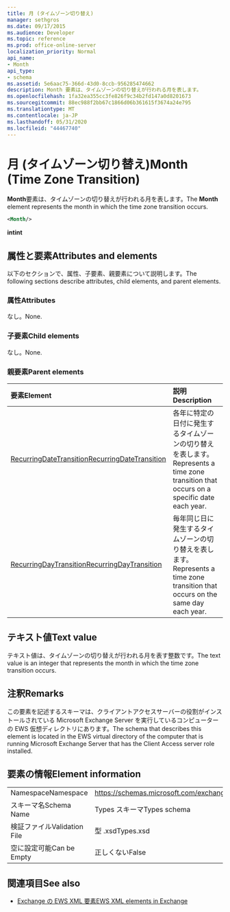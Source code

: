 ```yaml
---
title: 月 (タイムゾーン切り替え)
manager: sethgros
ms.date: 09/17/2015
ms.audience: Developer
ms.topic: reference
ms.prod: office-online-server
localization_priority: Normal
api_name:
- Month
api_type:
- schema
ms.assetid: 5e6aac75-366d-43d0-8ccb-956285474662
description: Month 要素は、タイムゾーンの切り替えが行われる月を表します。
ms.openlocfilehash: 1fa32ea355cc3fe826f9c34b2fd147a0d8201673
ms.sourcegitcommit: 88ec988f2bb67c1866d06b361615f3674a24e795
ms.translationtype: MT
ms.contentlocale: ja-JP
ms.lasthandoff: 05/31/2020
ms.locfileid: "44467740"
---
```

# <a name="month-time-zone-transition"></a><span data-ttu-id="a55fd-103">月 (タイムゾーン切り替え)</span><span class="sxs-lookup"><span data-stu-id="a55fd-103">Month (Time Zone Transition)</span></span>

<span data-ttu-id="a55fd-104">**Month**要素は、タイムゾーンの切り替えが行われる月を表します。</span><span class="sxs-lookup"><span data-stu-id="a55fd-104">The **Month** element represents the month in which the time zone transition occurs.</span></span> 
  
```xml
<Month/>
```

 <span data-ttu-id="a55fd-105">**int**</span><span class="sxs-lookup"><span data-stu-id="a55fd-105">**int**</span></span>
## <a name="attributes-and-elements"></a><span data-ttu-id="a55fd-106">属性と要素</span><span class="sxs-lookup"><span data-stu-id="a55fd-106">Attributes and elements</span></span>

<span data-ttu-id="a55fd-107">以下のセクションで、属性、子要素、親要素について説明します。</span><span class="sxs-lookup"><span data-stu-id="a55fd-107">The following sections describe attributes, child elements, and parent elements.</span></span>
  
### <a name="attributes"></a><span data-ttu-id="a55fd-108">属性</span><span class="sxs-lookup"><span data-stu-id="a55fd-108">Attributes</span></span>

<span data-ttu-id="a55fd-109">なし。</span><span class="sxs-lookup"><span data-stu-id="a55fd-109">None.</span></span>
  
### <a name="child-elements"></a><span data-ttu-id="a55fd-110">子要素</span><span class="sxs-lookup"><span data-stu-id="a55fd-110">Child elements</span></span>

<span data-ttu-id="a55fd-111">なし。</span><span class="sxs-lookup"><span data-stu-id="a55fd-111">None.</span></span>
  
### <a name="parent-elements"></a><span data-ttu-id="a55fd-112">親要素</span><span class="sxs-lookup"><span data-stu-id="a55fd-112">Parent elements</span></span>

|<span data-ttu-id="a55fd-113">**要素**</span><span class="sxs-lookup"><span data-stu-id="a55fd-113">**Element**</span></span>|<span data-ttu-id="a55fd-114">**説明**</span><span class="sxs-lookup"><span data-stu-id="a55fd-114">**Description**</span></span>|
|:-----|:-----|
|[<span data-ttu-id="a55fd-115">RecurringDateTransition</span><span class="sxs-lookup"><span data-stu-id="a55fd-115">RecurringDateTransition</span></span>](recurringdatetransition.md) <br/> |<span data-ttu-id="a55fd-116">各年に特定の日付に発生するタイムゾーンの切り替えを表します。</span><span class="sxs-lookup"><span data-stu-id="a55fd-116">Represents a time zone transition that occurs on a specific date each year.</span></span>  <br/> |
|[<span data-ttu-id="a55fd-117">RecurringDayTransition</span><span class="sxs-lookup"><span data-stu-id="a55fd-117">RecurringDayTransition</span></span>](recurringdaytransition.md) <br/> |<span data-ttu-id="a55fd-118">毎年同じ日に発生するタイムゾーンの切り替えを表します。</span><span class="sxs-lookup"><span data-stu-id="a55fd-118">Represents a time zone transition that occurs on the same day each year.</span></span>  <br/> |
   
## <a name="text-value"></a><span data-ttu-id="a55fd-119">テキスト値</span><span class="sxs-lookup"><span data-stu-id="a55fd-119">Text value</span></span>

<span data-ttu-id="a55fd-120">テキスト値は、タイムゾーンの切り替えが行われる月を表す整数です。</span><span class="sxs-lookup"><span data-stu-id="a55fd-120">The text value is an integer that represents the month in which the time zone transition occurs.</span></span>
  
## <a name="remarks"></a><span data-ttu-id="a55fd-121">注釈</span><span class="sxs-lookup"><span data-stu-id="a55fd-121">Remarks</span></span>

<span data-ttu-id="a55fd-122">この要素を記述するスキーマは、クライアントアクセスサーバーの役割がインストールされている Microsoft Exchange Server を実行しているコンピューターの EWS 仮想ディレクトリにあります。</span><span class="sxs-lookup"><span data-stu-id="a55fd-122">The schema that describes this element is located in the EWS virtual directory of the computer that is running Microsoft Exchange Server that has the Client Access server role installed.</span></span>
  
## <a name="element-information"></a><span data-ttu-id="a55fd-123">要素の情報</span><span class="sxs-lookup"><span data-stu-id="a55fd-123">Element information</span></span>

|||
|:-----|:-----|
|<span data-ttu-id="a55fd-124">Namespace</span><span class="sxs-lookup"><span data-stu-id="a55fd-124">Namespace</span></span>  <br/> |https://schemas.microsoft.com/exchange/services/2006/types  <br/> |
|<span data-ttu-id="a55fd-125">スキーマ名</span><span class="sxs-lookup"><span data-stu-id="a55fd-125">Schema Name</span></span>  <br/> |<span data-ttu-id="a55fd-126">Types スキーマ</span><span class="sxs-lookup"><span data-stu-id="a55fd-126">Types schema</span></span>  <br/> |
|<span data-ttu-id="a55fd-127">検証ファイル</span><span class="sxs-lookup"><span data-stu-id="a55fd-127">Validation File</span></span>  <br/> |<span data-ttu-id="a55fd-128">型 .xsd</span><span class="sxs-lookup"><span data-stu-id="a55fd-128">Types.xsd</span></span>  <br/> |
|<span data-ttu-id="a55fd-129">空に設定可能</span><span class="sxs-lookup"><span data-stu-id="a55fd-129">Can be Empty</span></span>  <br/> |<span data-ttu-id="a55fd-130">正しくない</span><span class="sxs-lookup"><span data-stu-id="a55fd-130">False</span></span>  <br/> |
   
## <a name="see-also"></a><span data-ttu-id="a55fd-131">関連項目</span><span class="sxs-lookup"><span data-stu-id="a55fd-131">See also</span></span>



- [<span data-ttu-id="a55fd-132">Exchange の EWS XML 要素</span><span class="sxs-lookup"><span data-stu-id="a55fd-132">EWS XML elements in Exchange</span></span>](ews-xml-elements-in-exchange.md)

